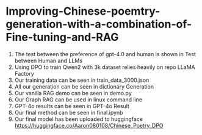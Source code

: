 # Improving-Chinese-poemtry-generation-with-a-combination-of-Fine-tuning-and-RAG
1. The test between the preference of gpt-4.0 and human is shown in Test between Human and LLMs
2. Using DPO to train Qwen2 with 3k dataset relies heavily on repo LLaMA Factory 
3. Our training data can be seen in train_data_3000.json
4. All our generation can be seen in dictionary Generation
5. Our vanilla RAG demo can be seen in demo.py
6. Our Graph RAG can be used in linux command line
7. GPT-4o results can be seen in GPT-4o Result
8. Our final method can be seen in final.ipynb
9. Our final model has been uploaded to huggingface https://huggingface.co/Aaron080108/Chinese_Poetry_DPO
